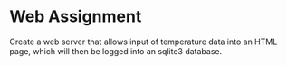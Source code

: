 # Web Assignment

Create a web server that allows input of temperature data into an HTML page,
which will then be logged into an sqlite3 database.
